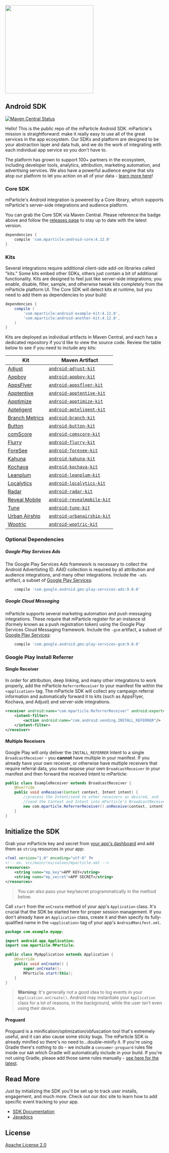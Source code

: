 <img src="http://static.mparticle.com/sdk/logo.svg" width="280">

## Android SDK

[![Maven Central Status](https://maven-badges.herokuapp.com/maven-central/com.mparticle/android-core/badge.svg?style=flat-square)](https://search.maven.org/#search%7Cga%7C1%7Cmparticle)

Hello! This is the public repo of the mParticle Android SDK. mParticle's mission is straightforward: make it really easy to use all of the great services in the app ecosystem. Our SDKs and platform are designed to be your abstraction layer and data hub, and we do the work of integrating with each individual app service so you don't have to.

The platform has grown to support 100+ partners in the ecosystem, including developer tools, analytics, attribution, marketing automation, and advertising services. We also have a powerful audience engine that sits atop our platform to let you action on all of your data - [learn more here](https://www.mparticle.com)!

### Core SDK

mParticle's Android integration is powered by a Core library, which supports mParticle's server-side integrations and audience platform.

You can grab the Core SDK via Maven Central. Please reference the badge above and follow the [releases page](https://github.com/mParticle/mparticle-android-sdk/releases) to stay up to date with the latest version.

```groovy
dependencies {
    compile 'com.mparticle:android-core:4.12.0'
}
```

### Kits

Several integrations require additional client-side add-on libraries called "kits." Some kits embed other SDKs, others just contain a bit of additional functionality. Kits are designed to feel just like server-side integrations; you enable, disable, filter, sample, and otherwise tweak kits completely from the mParticle platform UI. The Core SDK will detect kits at runtime, but you need to add them as dependencies to your build:

```groovy
dependencies {
    compile (
        'com.mparticle:android-example-kit:4.12.0',
        'com.mparticle:android-another-kit:4.12.0',
    )
}
```

Kits are deployed as individual artifacts in Maven Central, and each has a dedicated repository if you'd like to view the source code. Review the table below to see if you need to include any kits:

Kit | Maven Artifact 
----|---------
[Adjust](https://github.com/mparticle-integrations/mparticle-android-integration-adjust)                |  [`android-adjust-kit`](http://search.maven.org/#search%7Cga%7C1%7Cg%3A%22com.mparticle%22%20AND%20a%3A%22android-adjust-kit%22)
[Appboy](https://github.com/mparticle-integrations/mparticle-android-integration-appboy)                |  [`android-appboy-kit`](http://search.maven.org/#search%7Cga%7C1%7Cg%3A%22com.mparticle%22%20AND%20a%3A%22android-appboy-kit%22) 
[AppsFlyer](https://github.com/mparticle-integrations/mparticle-android-integration-appsflyer)          |  [`android-appsflyer-kit`](http://search.maven.org/#search%7Cga%7C1%7Cg%3A%22com.mparticle%22%20AND%20a%3A%22android-appsflyer-kit%22)
[Apptentive](https://github.com/mparticle-integrations/mparticle-android-integration-apptentive)          |  [`android-apptentive-kit`](http://search.maven.org/#search%7Cga%7C1%7Cg%3A%22com.mparticle%22%20AND%20a%3A%22android-apptentive-kit%22)
[Apptimize](https://github.com/mparticle-integrations/mparticle-android-integration-apptimize)              |  [`android-apptimize-kit`](http://search.maven.org/#search%7Cga%7C1%7Cg%3A%22com.mparticle%22%20AND%20a%3A%22android-apptimize-kit%22)
[Apteligent](https://github.com/mparticle-integrations/mparticle-android-integration-apteligent)        |  [`android-apteligent-kit`](http://search.maven.org/#search%7Cga%7C1%7Cg%3A%22com.mparticle%22%20AND%20a%3A%22android-apteligent-kit%22)
[Branch Metrics](https://github.com/mparticle-integrations/mparticle-android-integration-branch) |  [`android-branch-kit`](http://search.maven.org/#search%7Cga%7C1%7Cg%3A%22com.mparticle%22%20AND%20a%3A%22android-branch-kit%22)
[Button](https://github.com/mparticle-integrations/mparticle-android-integration-button)              |  [`android-button-kit`](http://search.maven.org/#search%7Cga%7C1%7Cg%3A%22com.mparticle%22%20AND%20a%3A%22android-button-kit%22)
[comScore](https://github.com/mparticle-integrations/mparticle-android-integration-comscore)            |  [`android-comscore-kit`](http://search.maven.org/#search%7Cga%7C1%7Cg%3A%22com.mparticle%22%20AND%20a%3A%22android-comscore-kit%22)
[Flurry](https://github.com/mparticle-integrations/mparticle-android-integration-flurry)                |  [`android-flurry-kit`](http://search.maven.org/#search%7Cga%7C1%7Cg%3A%22com.mparticle%22%20AND%20a%3A%22android-flurry-kit%22)
[ForeSee](https://github.com/mparticle-integrations/mparticle-android-integration-foresee)              |  [`android-foresee-kit`](http://search.maven.org/#search%7Cga%7C1%7Cg%3A%22com.mparticle%22%20AND%20a%3A%22android-foresee-kit%22)
[Kahuna](https://github.com/mparticle-integrations/mparticle-android-integration-kahuna)                |  [`android-kahuna-kit`](http://search.maven.org/#search%7Cga%7C1%7Cg%3A%22com.mparticle%22%20AND%20a%3A%22android-kahuna-kit%22)
[Kochava](https://github.com/mparticle-integrations/mparticle-android-integration-kochava)              |  [`android-kochava-kit`](http://search.maven.org/#search%7Cga%7C1%7Cg%3A%22com.mparticle%22%20AND%20a%3A%22android-kochava-kit%22)
[Leanplum](https://github.com/mparticle-integrations/mparticle-android-integration-leanplum)              |  [`android-leanplum-kit`](http://search.maven.org/#search%7Cga%7C1%7Cg%3A%22com.mparticle%22%20AND%20a%3A%22android-leanplum-kit%22)
[Localytics](https://github.com/mparticle-integrations/mparticle-android-integration-localytics)        |  [`android-localytics-kit`](http://search.maven.org/#search%7Cga%7C1%7Cg%3A%22com.mparticle%22%20AND%20a%3A%22android-localytics-kit%22)
[Radar](https://github.com/mparticle-integrations/mparticle-android-integration-radar)    |  [`android-radar-kit`](http://search.maven.org/#search%7Cga%7C1%7Cg%3A%22com.mparticle%22%20AND%20a%3A%22android-radar-kit%22)
[Reveal Mobile](https://github.com/mparticle-integrations/mparticle-android-integration-revealmobile)       |  [`android-revealmobile-kit`](http://search.maven.org/#search%7Cga%7C1%7Cg%3A%22com.mparticle%22%20AND%20a%3A%22android-revealmobile-kit%22)
[Tune](https://github.com/mparticle-integrations/mparticle-android-integration-tune)                    |  [`android-tune-kit`](http://search.maven.org/#search%7Cga%7C1%7Cg%3A%22com.mparticle%22%20AND%20a%3A%22android-tune-kit%22)
[Urban Airship](https://github.com/mparticle-integrations/mparticle-android-integration-urbanairship)                    |  [`android-urbanairship-kit`](http://search.maven.org/#search%7Cga%7C1%7Cg%3A%22com.mparticle%22%20AND%20a%3A%22android-urbanairship-kit%22)
[Wootric](https://github.com/mparticle-integrations/mparticle-android-integration-wootric)              |  [`android-wootric-kit`](http://search.maven.org/#search%7Cga%7C1%7Cg%3A%22com.mparticle%22%20AND%20a%3A%22android-wootric-kit%22)


### Optional Dependencies

##### Google Play Services Ads

The Google Play Services Ads framework is necessary to collect the Android Advertisting ID. AAID collection is required by all attribution and audience integrations, and many other integrations. Include the `-ads` artifact, a subset of [Google Play Services](https://developers.google.com/android/guides/setup):

```groovy
    compile 'com.google.android.gms:play-services-ads:9.0.0'
```

##### Google Cloud Messaging

mParticle supports several marketing automation and push messaging integrations. These require that mParticle register for an instance id (formely known as a push registration token) using the Google Play Services Cloud Messaging framework. Include the `-gcm` artifact, a subset of [Google Play Services](https://developers.google.com/android/guides/setup):

```groovy
    compile 'com.google.android.gms:play-services-gcm:9.0.0'
```

### Google Play Install Referrer

#### Single Receiver

In order for attribution, deep linking, and many other integrations to work properly, add the mParticle `ReferrerReceiver` to your manifest file within the `<application>` tag. The mParticle SDK
will collect any campaign referral information and automatically forward it to kits (such as AppsFlyer, Kochava, and Adjust) and server-side integrations.

```xml
<receiver android:name="com.mparticle.ReferrerReceiver" android:exported="true">
    <intent-filter>
        <action android:name="com.android.vending.INSTALL_REFERRER"/>
    </intent-filter>
</receiver>
```

#### Multiple Receivers

Google Play will only deliver the `INSTALL_REFERRER` Intent to a single `BroadcastReceiver` - you **cannot** have multiple in your manifest. If you already have your own receiver, or otherwise have multiple receivers that require
referral data, you must expose your own `BroadcastReceiver` in your manifest and then forward the received Intent to mParticle:

```java
public class ExampleReceiver extends BroadcastReceiver {
    @Override
    public void onReceive(Context context, Intent intent) {
        //process the Intent/send to other receivers as desired, and
        //send the Context and Intent into mParticle's BroadcastReceiver
        new com.mparticle.ReferrerReceiver().onReceive(context, intent);
    }
}
```

## Initialize the SDK

Grab your mParticle key and secret from [your app's dashboard](https://app.mparticle.com/apps) and add them as `string` resources in your app:

```xml
<?xml version="1.0" encoding="utf-8" ?>
<!-- ex. src/main/res/values/mparticle.xml -->
<resources>
    <string name="mp_key">APP KEY</string>
    <string name="mp_secret">APP SECRET</string>
</resources>
```
> You can also pass your key/secret programmatically in the method below.

Call `start` from the `onCreate` method of your app's `Application` class. It's crucial that the SDK be started here for proper session management. If you don't already have an `Application` class, create it and then specify its fully-qualified name in the `<application>` tag of your app's `AndroidManifest.xml`.

```java
package com.example.myapp;

import android.app.Application;
import com.mparticle.MParticle;

public class MyApplication extends Application {
    @Override
    public void onCreate() {
        super.onCreate();
        MParticle.start(this);
    }
}
```

> **Warning:** It's generally not a good idea to log events in your `Application.onCreate()`. Android may instantiate your `Application` class for a lot of reasons, in the background, while the user isn't even using their device. 

#### Proguard

Proguard is a minification/optimization/obfuscation tool that's extremely useful, and it can also cause some sticky bugs. The mParticle SDK is already minified so there's no need to...double-minify it. If you're using Gradle there's nothing to do - we include a `consumer-proguard` rules file inside our `AAR` which Gradle will automatically include in your build. If you're not using Gradle, please add those same rules manually - [see here for the latest](https://github.com/mParticle/mparticle-android-sdk/blob/master/android-core/consumer-proguard.pro). 

## Read More

Just by initializing the SDK you'll be set up to track user installs, engagement, and much more. Check out our doc site to learn how to add specific event tracking to your app.

* [SDK Documentation](http://docs.mparticle.com/#sdk-documentation)
* [Javadocs](http://docs.mparticle.com/includes/javadocs/index.html)

## License

[Apache License 2.0](http://www.apache.org/licenses/LICENSE-2.0)
